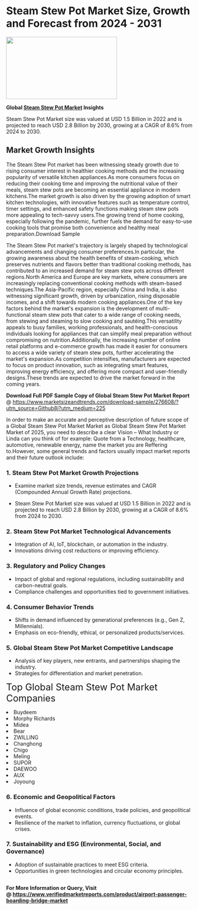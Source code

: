 <H1>Steam Stew Pot Market Size, Growth and Forecast from 2024 - 2031</H1><img class="aligncenter size-medium wp-image-584254" src="https://thirdeyenews.in/wp-content/uploads/2024/09/Global-Market-Research-300x168.jpeg" alt="" width="300" height="168" /><p><strong>Global&nbsp;<a href="https://www.marketsizeandtrends.com/download-sample/276608/?utm_source=Github8j?utm_medium=225">Steam Stew Pot Market</a> Insights</strong></p><p>Steam Stew Pot Market size was valued at USD 1.5 Billion in 2022 and is projected to reach USD 2.8 Billion by 2030, growing at a CAGR of 8.6% from 2024 to 2030.</p><p><h2>Market Growth Insights</h2> <p>The Steam Stew Pot market has been witnessing steady growth due to rising consumer interest in healthier cooking methods and the increasing popularity of versatile kitchen appliances.As more consumers focus on reducing their cooking time and improving the nutritional value of their meals, steam stew pots are becoming an essential appliance in modern kitchens.The market growth is also driven by the growing adoption of smart kitchen technologies, with innovative features such as temperature control, timer settings, and enhanced safety functions making steam stew pots more appealing to tech-savvy users.The growing trend of home cooking, especially following the pandemic, further fuels the demand for easy-to-use cooking tools that promise both convenience and healthy meal preparation.Download Sample</p> <p>The Steam Stew Pot market's trajectory is largely shaped by technological advancements and changing consumer preferences.In particular, the growing awareness about the health benefits of steam-cooking, which preserves nutrients and flavors better than traditional cooking methods, has contributed to an increased demand for steam stew pots across different regions.North America and Europe are key markets, where consumers are increasingly replacing conventional cooking methods with steam-based techniques.The Asia-Pacific region, especially China and India, is also witnessing significant growth, driven by urbanization, rising disposable incomes, and a shift towards modern cooking appliances.One of the key factors behind the market's expansion is the development of multi-functional steam stew pots that cater to a wide range of cooking needs, from stewing and steaming to slow cooking and sautéing.This versatility appeals to busy families, working professionals, and health-conscious individuals looking for appliances that can simplify meal preparation without compromising on nutrition.Additionally, the increasing number of online retail platforms and e-commerce growth has made it easier for consumers to access a wide variety of steam stew pots, further accelerating the market's expansion.As competition intensifies, manufacturers are expected to focus on product innovation, such as integrating smart features, improving energy efficiency, and offering more compact and user-friendly designs.These trends are expected to drive the market forward in the coming years.</p><p><span class=""><strong>Download Full PDF Sample Copy of Global Steam Stew Pot Market Report</strong> @ <a href="https://www.marketsizeandtrends.com/download-sample/276608/?utm_source=Github8j?utm_medium=225" target="_blank">https://www.marketsizeandtrends.com/download-sample/276608/?utm_source=Github8j?utm_medium=225</a></span></p><p>In order to make an accurate and perceptive description of future scope of a Global&nbsp;Steam Stew Pot Market Market as Global&nbsp;Steam Stew Pot Market Market of 2025, you need to describe a clear Vision &ndash; What Industry or Linda can you think of for example: Quote from a Technology, healthcare, automotive, renewable energy, name the market you are Reffering to.However, some general trends and factors usually impact market reports and their future outlook include:</p><h3>1.&nbsp;<strong>Steam Stew Pot Market Growth Projections</strong></h3><ul><li>Examine market size trends, revenue estimates and CAGR (Compounded Annual Growth Rate) projections.</li><li><p>Steam Stew Pot Market size was valued at USD 1.5 Billion in 2022 and is projected to reach USD 2.8 Billion by 2030, growing at a CAGR of 8.6% from 2024 to 2030.</p></li></ul><h3>2.&nbsp;<strong>Steam Stew Pot Market Technological Advancements</strong></h3><ul><li>Integration of AI, IoT, blockchain, or automation in the industry.</li><li>Innovations driving cost reductions or improving efficiency.</li></ul><h3>3.&nbsp;<strong>Regulatory and Policy Changes</strong></h3><ul><li>Impact of global and regional regulations, including sustainability and carbon-neutral goals.</li><li>Compliance challenges and opportunities tied to government initiatives.</li></ul><h3>4.&nbsp;<strong>Consumer Behavior Trends</strong></h3><ul><li>Shifts in demand influenced by generational preferences (e.g., Gen Z, Millennials).</li><li>Emphasis on eco-friendly, ethical, or personalized products/services.</li></ul><h3>5.&nbsp;<strong>Global Steam Stew Pot Market Competitive Landscape</strong></h3><ul><li>Analysis of key players, new entrants, and partnerships shaping the industry.</li><li>Strategies for differentiation and market penetration.</li></ul><p data-pm-slice="1 1 []"><span style="color: inherit; font-family: inherit; font-size: 25px;">Top Global Steam Stew Pot Market Companies</span></p><div class="" data-test-id=""><p><li>Buydeem</li><li> Morphy Richards</li><li> Midea</li><li> Bear</li><li> ZWILLING</li><li> Changhong</li><li> Chigo</li><li> Meling</li><li> SUPOR</li><li> DAEWOO</li><li> AUX</li><li> Joyoung</li></p></div><h3>6.&nbsp;<strong>Economic and Geopolitical Factors</strong></h3><ul><li>Influence of global economic conditions, trade policies, and geopolitical events.</li><li>Resilience of the market to inflation, currency fluctuations, or global crises.</li></ul><h3>7.&nbsp;<strong>Sustainability and ESG (Environmental, Social, and Governance)</strong></h3><ul><li>Adoption of sustainable practices to meet ESG criteria.</li><li>Opportunities in green technologies and circular economy principles.</li></ul><h2><strong style="font-size: 14px;">For More Information or Query, Visit @&nbsp;</strong><a style="background-color: #ffffff; font-size: 14px;" href="https://www.marketsizeandtrends.com/report/steam-stew-pot-market/" target="_blank">https://www.verifiedmarketreports.com/product/airport-passenger-boarding-bridge-market</a></h2>